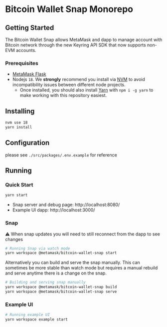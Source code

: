# Bitcoin Wallet Snap Monorepo

## Getting Started

The Bitcoin Wallet Snap allows MetaMask and dapp to manage account with Bitcoin network through the new Keyring API SDK that now supports non-EVM accounts.

### Prerequisites

- [MetaMask Flask](https://metamask.io/flask/)
- Nodejs `18`. We **strongly** recommend you install via [NVM](https://github.com/creationix/nvm) to avoid incompatibility issues between different node projects.
  - Once installed, you should also install [Yarn](http://yarnpkg.com/) with `npm i -g yarn` to make working with this repository easiest.

## Installing

```bash
nvm use 18
yarn install
```

## Configuration

please see `./src/packages/.env.example` for reference

## Running

### Quick Start

```bash
yarn start
```

- Snap server and debug page: http://localhost:8080/
- Example UI dapp: http://localhost:3000/

### Snap

⚠️ When snap updates you will need to still reconnect from the dapp to see changes

```bash
# Running Snap via watch mode
yarn workspace @metamask/bitcoin-wallet-snap start
```

Alternatively you can build and serve the snap manually. This can sometimes be more stable than watch mode but requires
a manual rebuild and serve anytime there is a change on the snap.

```bash
# Building and serving snap manually
yarn workspace @metamask/bitcoin-wallet-snap build
yarn workspace @metamask/bitcoin-wallet-snap serve
```

### Example UI

```bash
# Running example UI
yarn workspace example start
```

